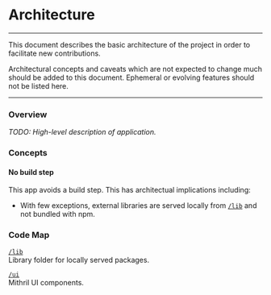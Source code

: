 # Architecture

---

This document describes the basic architecture of the project in order to facilitate new contributions.

Architectural concepts and caveats which are not expected to change much should be added to this document. Ephemeral or evolving features should not be listed here.

---

### Overview

*TODO: High-level description of application.*

### Concepts

#### No build step

This app avoids a build step. This has architectual implications including:
   
* With few exceptions, external libraries are served locally from [`/lib`](./lib) and not bundled with npm.

### Code Map

[`/lib`](./lib)  
Library folder for locally served packages.

[`/ui`](./ui)  
Mithril UI components.
